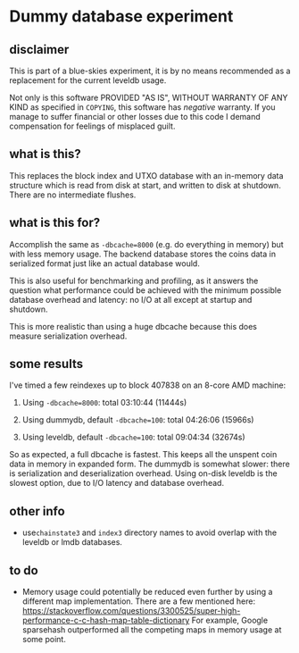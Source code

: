 Dummy database experiment
=====================================

disclaimer
----------

This is part of a blue-skies experiment, it is by no means recommended as a
replacement for the current leveldb usage.

Not only is this software PROVIDED "AS IS", WITHOUT WARRANTY OF ANY KIND as
specified in `COPYING`, this software has *negative* warranty. If you manage to
suffer financial or other losses due to this code I demand compensation for
feelings of misplaced guilt.

what is this?
-------------

This replaces the block index and UTXO database with an in-memory data structure
which is read from disk at start, and written to disk at shutdown. There are no
intermediate flushes.

what is this for?
-----------------

Accomplish the same as `-dbcache=8000` (e.g. do everything in memory) but with
less memory usage. The backend database stores the coins data in serialized
format just like an actual database would.

This is also useful for benchmarking and profiling, as it answers the question
what performance could be achieved with the minimum possible database overhead
and latency: no I/O at all except at startup and shutdown.

This is more realistic than using a huge dbcache because this does measure
serialization overhead.

some results
-------------

I've timed a few reindexes up to block 407838 on an 8-core AMD machine:

1) Using `-dbcache=8000`: total 03:10:44 (11444s)

2) Using dummydb, default `-dbcache=100`: total 04:26:06 (15966s)

3) Using leveldb, default `-dbcache=100`: total 09:04:34 (32674s)

So as expected, a full dbcache is fastest. This keeps all the unspent coin data
in memory in expanded form. The dummydb is somewhat slower: there is
serialization and deserialization overhead. Using on-disk leveldb is the
slowest option, due to I/O latency and database overhead.

other info
-----------

-  use`chainstate3` and `index3` directory names to avoid overlap with the leveldb or lmdb databases.

to do
------

- Memory usage could potentially be reduced even further by using a different map implementation.
  There are a few mentioned here: https://stackoverflow.com/questions/3300525/super-high-performance-c-c-hash-map-table-dictionary
  For example, Google sparsehash outperformed all the competing maps in memory usage at some point.

